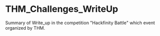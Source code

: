 # THM_Challenges_WriteUp
Summary of Write_up in the competition "Hackfinity Battle" which event organized by THM.
